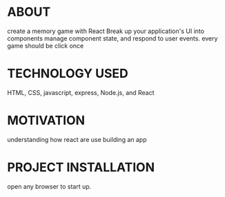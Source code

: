  # ABOUT
 create a memory game with React
 Break up your application's UI into components
 manage component state, and respond to user events.
 every game should be click once
 
 # TECHNOLOGY USED
 HTML, CSS, javascript, express, Node.js, and React
 
 # MOTIVATION
 understanding how react are use building an app
 
 # PROJECT INSTALLATION
 open any browser to start up.

